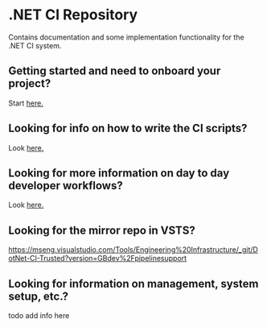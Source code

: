 # .NET CI Repository

Contains documentation and some implementation functionality for the .NET CI system.

## Getting started and need to onboard your project?

Start [here.](docs/CI-SETUP.md)

## Looking for info on how to write the CI scripts?

Look [here.](docs/WRITING-NETCI.md)

## Looking for more information on day to day developer workflows?

Look [here.](docs/WORKFLOWS.md)

## Looking for the mirror repo in VSTS?

https://mseng.visualstudio.com/Tools/Engineering%20Infrastructure/_git/DotNet-CI-Trusted?version=GBdev%2Fpipelinesupport

## Looking for information on management, system setup, etc.?

todo add info here
